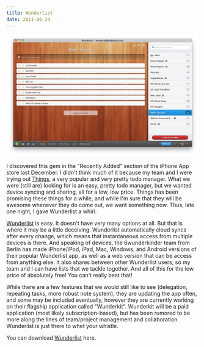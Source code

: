 ```yaml
---
title: Wunderlist
date: 2011-06-24
---
```


![Wunderlist](./wunderlist.png)

I discovered this gem in the "Recently Added" section of the iPhone App store last December. I didn't think much of it because my team and I were trying out [Things][1], a very popular and very pretty todo manager. What we were (still are) looking for is an easy, pretty todo manager, but we wanted device syncing and sharing, all for a low, low price. Things has been promising these things for a while, and while I'm sure that they will be awesome whenever they do come out, we want something now. Thus, late one night, I gave Wunderlist a whirl.

[Wunderlist][2] is easy. It doesn't have very many options at all. But that is where it may be a little deceiving. Wunderlist automatically cloud syncs after every change, which means that instantaneous access from multiple devices is there. And speaking of devices, the 6wunderkinder team from Berlin has made iPhone/iPod, iPad, Mac, Windows, and Android versions of their popular Wunderlist app, as well as a web version that can be access from anything else. It also shares between other Wunderlist users, so my team and I can have lists that we tackle together. And all of this for the low price of absolutely free! You can't really beat that!

While there are a few features that we would still like to see (delegation, repeating tasks, more robust note system), they are updating the app often, and some may be included eventually, however they are currently working on their flagship application called "Wunderkit". Wunderkit will be a paid application (most likely subscription-based), but has been rumored to be more along the lines of team/project management and collaboration. Wunderlist is just there to whet your whistle.

You can download [Wunderlist][2] here.

[1]: https://culturedcode.com/things/
[2]: https://www.wunderlist.com/
